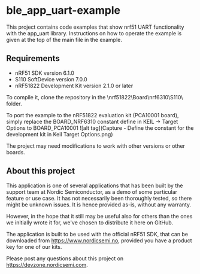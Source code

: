 ble_app_uart-example
==================

This project contains code examples that show nrf51 UART functionality with the app_uart library.
Instructions on how to operate the example is given at the top of the main file in the example.
 
Requirements
------------
- nRF51 SDK version 6.1.0
- S110 SoftDevice version 7.0.0
- nRF51822 Development Kit version 2.1.0 or later

To compile it, clone the repository in the \nrf51822\Board\nrf6310\S110\ folder.

To port the example to the nRF51822 evaluation kit (PCA10001 board), simply replace the BOARD_NRF6310 constant define in KEIL -> Target Options to BOARD_PCA10001
![alt tag](Capture - Define the constant for the development kit in Keil Target Options.png)

The project may need modifications to work with other versions or other boards. 

About this project
------------------
This application is one of several applications that has been built by the support team at Nordic Semiconductor, as a demo of some particular feature or use case. It has not necessarily been thoroughly tested, so there might be unknown issues. It is hence provided as-is, without any warranty. 

However, in the hope that it still may be useful also for others than the ones we initially wrote it for, we've chosen to distribute it here on GitHub. 

The application is built to be used with the official nRF51 SDK, that can be downloaded from https://www.nordicsemi.no, provided you have a product key for one of our kits.

Please post any questions about this project on https://devzone.nordicsemi.com.
